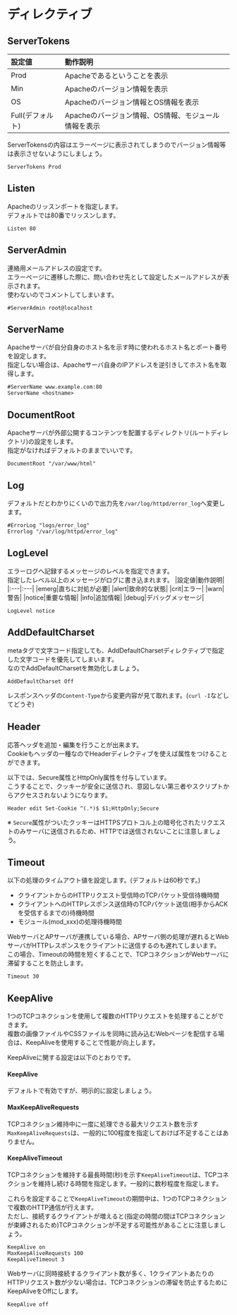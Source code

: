 # ディレクティブ
## ServerTokens
|設定値|動作説明|
|:---|:---|
|Prod|Apacheであるということを表示|
|Min|Apacheのバージョン情報を表示|
|OS|Apacheのバージョン情報とOS情報を表示|
|Full(デフォルト)|Apacheのバージョン情報、OS情報、モジュール情報を表示|

ServerTokensの内容はエラーページに表示されてしまうのでバージョン情報等は表示させないようにしましょう。
```
ServerTokens Prod
```
## Listen
Apacheのリッスンポートを指定します。  
デフォルトでは80番でリッスンします。
```
Listen 80
```
## ServerAdmin
連絡用メールアドレスの設定です。  
エラーページに遷移した際に、問い合わせ先として設定したメールアドレスが表示されます。  
使わないのでコメントしてしまいます。
```
#ServerAdmin root@localhost
```
## ServerName
Apacheサーバが自分自身のホスト名を示す時に使われるホスト名とポート番号を設定します。  
指定しない場合は、Apacheサーバ自身のIPアドレスを逆引きしてホスト名を取得します。
```
#ServerName www.example.com:80
ServerName <hostname>
```
## DocumentRoot
Apacheサーバが外部公開するコンテンツを配置するディレクトリ(ルートディレクトリ)の設定をします。  
指定がなければデフォルトのままでいいです。
```
DocumentRoot "/var/www/html"
```
## Log
デフォルトだとわかりにくいので出力先を`/var/log/httpd/error_log`へ変更します。
```
#ErrorLog "logs/error_log"
Errorlog "/var/log/httpd/error_log"
```
## LogLevel
エラーログへ記録するメッセージのレベルを指定できます。  
指定したレベル以上のメッセージがログに書き込まれます。
|設定値|動作説明|
|:---|:---|
|emerg|直ちに対処が必要|
|alert|致命的な状態|
|crit|エラー|
|warn|警告|
|notice|重要な情報|
|info|追加情報|
|debug|デバッグメッセージ|

```
LogLevel notice
```
## AddDefaultCharset
metaタグで文字コード指定しても、AddDefaultCharsetディレクティブで指定した文字コードを優先してしまいます。  
なのでAddDefaultCharsetを無効化しましょう。
```
AddDefaultCharset Off
```
レスポンスヘッダの`Content-Type`から変更内容が見て取れます。(`curl -I`などしてどうぞ)

## Header
応答ヘッダを追加・編集を行うことが出来ます。  
Cookieもヘッダの一種なのでHeaderディレクティブを使えば属性をつけることができます。  
  
以下では、Secure属性とHttpOnly属性を付与しています。  
こうすることで、クッキーが安全に送信され、意図しない第三者やスクリプトからアクセスされないようになります。
```
Header edit Set-Cookie ^(.*)$ $1;HttpOnly;Secure
```
※ `Secure`属性がついたクッキーはHTTPSプロトコル上の暗号化されたリクエストのみサーバに送信されるため、HTTPでは送信されないことに注意しましょう。

## Timeout
以下の処理のタイムアウト値を設定します。(デフォルトは60秒です。)
- クライアントからのHTTPリクエスト受信時のTCPパケット受信待機時間
- クライアントへのHTTPレスポンス送信時のTCPパケット送信(相手からACKを受信するまでの)待機時間
- モジュール(mod_xxx)の処理待機時間

WebサーバとAPサーバが連携している場合、APサーバ側の処理が遅れるとWebサーバがHTTPレスポンスをクライアントに送信するのも遅れてしまいます。  
この場合、Timeoutの時間を短くすることで、TCPコネクションがWebサーバに滞留することを防止します。
```
Timeout 30
```
## KeepAlive
1つのTCPコネクションを使用して複数のHTTPリクエストを処理することができます。  
複数の画像ファイルやCSSファイルを同時に読み込むWebページを配信する場合は、KeepAliveを使用することで性能が向上します。  
  
KeepAliveに関する設定は以下のとおりです。  
#### KeepAlive
デフォルトで有効ですが、明示的に設定しましょう。

#### MaxKeepAliveRequests
TCPコネクション維持中に一度に処理できる最大リクエスト数を示す`MaxKeepAliveRequests`は、一般的に100程度を指定しておけば不足することはありません。

#### KeepAliveTimeout
TCPコネクションを維持する最長時間(秒)を示す`KeepAliveTimeout`は、TCPコネクションを維持し続ける時間を指定します。一般的に数秒程度を指定します。  
  
これらを設定することで`KeepAliveTimeout`の期間中は、1つのTCPコネクションで複数のHTTP通信が行えます。  
ただし、接続するクライアントが増えると(指定の時間の間はTCPコネクションが束縛されるため)TCPコネクションが不足する可能性があることに注意しましょう。
```
KeepAlive on
MaxKeepAliveRequests 100
KeepAliveTimeout 3
```
  
Webサーバに同時接続するクライアント数が多く、1クライアントあたりのHTTPリクエスト数が少ない場合は、TCPコネクションの滞留を防止するためにKeepAliveをOffにします。
```
KeepAlive off
```
